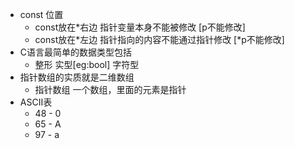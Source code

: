 * const 位置
    + const放在*右边 指针变量本身不能被修改 [p不能修改]
    + const放在*左边 指针指向的内容不能通过指针修改 [*p不能修改]
* C语言最简单的数据类型包括
    + 整形 实型[eg:bool] 字符型
* 指针数组的实质就是二维数组
    + 指针数组 一个数组，里面的元素是指针
* ASCII表
    + 48 - 0
    + 65 - A
    + 97 - a